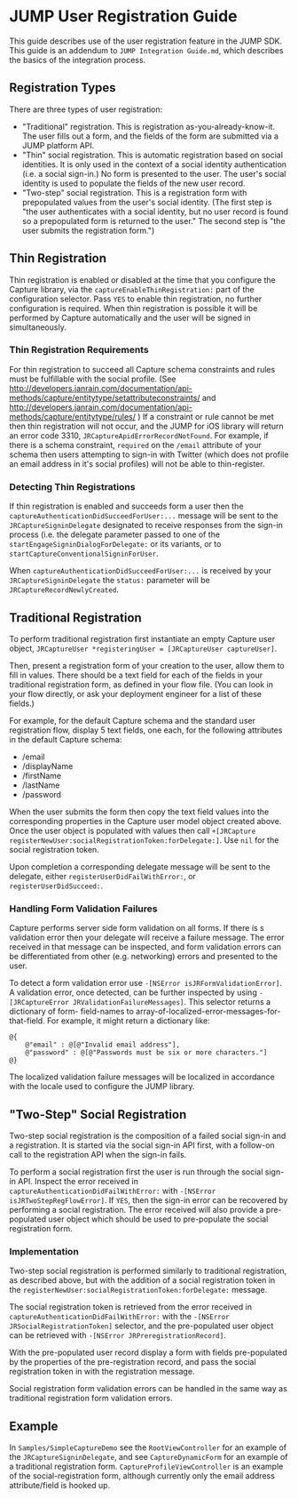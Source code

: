 # JUMP User Registration Guide

This guide describes use of the user registration feature in the JUMP SDK. This guide is an addendum to
`JUMP Integration Guide.md`, which describes the basics of the integration process.

## Registration Types

There are three types of user registration:

* "Traditional" registration. This is registration as-you-already-know-it. The user fills out a form, and the fields
  of the form are submitted via a JUMP platform API.
* "Thin" social registration. This is automatic registration based on social identities. It is only used in the
  context of a social identity authentication (i.e. a social sign-in.) No form is presented to the user. The user's
  social identity is used to populate the fields of the new user record.
* "Two-step" social registration. This is a registration form with prepopulated values from the user's social identity.
  (The first step is "the user authenticates with a social identity, but no user record is found so a prepopulated form
  is returned to the user." The second step is "the user submits the registration form.")

## Thin Registration

Thin registration is enabled or disabled at the time that you configure the Capture library, via the
`captureEnableThinRegistration:` part of the configuration selector. Pass `YES` to enable thin registration, no
further configuration is required. When thin registration is possible it will be performed by Capture automatically
and the user will be signed in simultaneously.

### Thin Registration Requirements

For thin registration to succeed all Capture schema constraints and rules must be fulfillable with the social profile.
(See http://developers.janrain.com/documentation/api-methods/capture/entitytype/setattributeconstraints/
and http://developers.janrain.com/documentation/api-methods/capture/entitytype/rules/ ) If a constraint or rule cannot
be met then thin registration will not occur, and the JUMP for iOS library will return an error code 3310,
`JRCaptureApidErrorRecordNotFound`. For example, if there is a schema constraint, `required` on the `/email` attribute
of your schema then users attempting to sign-in with Twitter (which does not profile an email address in it's social
profiles) will not be able to thin-register.

### Detecting Thin Registrations

If thin registration is enabled and succeeds form a user then the `captureAuthenticationDidSucceedForUser:...` message
will be sent to the `JRCaptureSigninDelegate` designated to receive responses from the sign-in process (i.e. the
delegate parameter passed to one of the `startEngageSigninDialogForDelegate:` or its variants, or to
`startCaptureConventionalSigninForUser`.

When `captureAuthenticationDidSucceedForUser:...` is received by your `JRCaptureSigninDelegate` the `status:`
parameter will be `JRCaptureRecordNewlyCreated`.

## Traditional Registration

To perform traditional registration first instantiate an empty Capture user object,
`JRCaptureUser *registeringUser = [JRCaptureUser captureUser]`.

Then, present a registration form of your creation to the user, allow them to fill in values. There should be a text
field for each of the fields in your traditional registration form, as defined in your flow file. (You can look in your
flow directly, or ask your deployment engineer for a list of these fields.)

For example, for the default Capture schema and the standard user registration flow, display 5 text fields, one each,
for the following attributes in the default Capture schema:

* /email
* /displayName
* /firstName
* /lastName
* /password

When the user submits the form then copy the text field values into the corresponding properties in the Capture user
model object created above. Once the user object is populated with values then call
`+[JRCapture registerNewUser:socialRegistrationToken:forDelegate:]`. Use `nil` for the social registration token.

Upon completion a corresponding delegate message will be sent to the delegate, either `registerUserDidFailWithError:`,
or `registerUserDidSucceed:`.

### Handling Form Validation Failures

Capture performs server side form validation on all forms. If there is s validation error then your delegate will
receive a failure message. The error received in that message can be inspected, and form validation errors can be
differentiated from other (e.g. networking) errors and presented to the user.

To detect a form validation error use `-[NSError isJRFormValidationError]`. A validation error, once detected, can be
further inspected by using `-[JRCaptureError JRValidationFailureMessages]`. This selector returns a dictionary of form-
field-names to array-of-localized-error-messages-for-that-field. For example, it might return a dictionary like:

    @{
        @"email" : @[@"Invalid email address"],
        @"password" : @[@"Passwords must be six or more characters."]
    @}

The localized validation failure messages will be localized in accordance with the locale used to configure the JUMP
library.

## "Two-Step" Social Registration

Two-step social registration is the composition of a failed social sign-in and a registration. It is started via the
social sign-in API first, with a follow-on call to the registration API when the sign-in fails.

To perform a social registration first the user is run through the social sign-in API. Inspect the error received in
`captureAuthenticationDidFailWithError:` with `-[NSError isJRTwoStepRegFlowError]`. If `YES`, then the sign-in error
can be recovered by performing a social registration. The error received will also provide a pre-populated user object
which should be used to pre-populate the social registration form.

### Implementation

Two-step social registration is performed similarly to traditional registration, as described above, but with the
addition of a social registration token in the `registerNewUser:socialRegistrationToken:forDelegate:` message.

The social registration token is retrieved from the error received in `captureAuthenticationDidFailWithError:` with the
`-[NSError JRSocialRegistrationToken]` selector, and the pre-populated user object can be retrieved with
`-[NSError JRPreregistrationRecord]`.

With the pre-populated user record display a form with fields pre-populated by the properties of the pre-registration
record, and pass the social registration token in with the registration message.

Social registration form validation errors can be handled in the same way as traditional registration form validation
errors.

## Example

In `Samples/SimpleCaptureDemo` see the `RootViewController` for an example of the `JRCaptureSigninDelegate`, and see
`CaptureDynamicForm` for an example of a traditional registration form. `CaptureProfileViewController` is an example of
the social-registration form, although currently only the email address attribute/field is hooked up.
